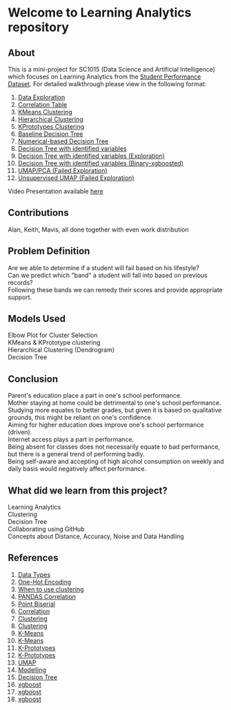 # Welcome to Learning Analytics repository

## About
This is a mini-project for SC1015 (Data Science and Artificial Intelligence) which focuses on Learning Analytics from the [Student Performance Dataset](https://archive.ics.uci.edu/ml/datasets/student+performance). 
For detailed walkthrough please view in the following format:  
1. [Data Exploration](https://github.com/alanwalker23/SC1015-Overbyte/blob/main/Data%20Exploration.ipynb)
2. [Correlation Table](https://github.com/alanwalker23/SC1015-Overbyte/blob/main/Correlation%20Table.ipynb)
3. [KMeans Clustering](https://github.com/alanwalker23/SC1015-Overbyte/blob/main/KMeans%20Clustering.ipynb)
4. [Hierarchical Clustering](https://github.com/alanwalker23/SC1015-Overbyte/blob/main/Hierarchical%20Clustering.ipynb)
5. [KPrototypes Clustering](https://github.com/alanwalker23/SC1015-Overbyte/blob/main/KPrototypes%20Clustering.ipynb)
6. [Baseline Decision Tree](https://github.com/alanwalker23/SC1015-Overbyte/blob/main/DTallvar.ipynb)
7. [Numerical-based Decision Tree](https://github.com/alanwalker23/SC1015-Overbyte/blob/main/DTnum.ipynb)
8. [Decision Tree with identified variables](https://github.com/alanwalker23/SC1015-Overbyte/blob/main/DTusefulcluster-FeduIncluded.ipynb)
9. [Decision Tree with identified variables (Exploration)](https://github.com/alanwalker23/SC1015-Overbyte/blob/main/DTusefulcluster.ipynb)
10. [Decision Tree with identified variables (Binary-xgboosted)](https://github.com/alanwalker23/SC1015-Overbyte/blob/main/SC1015_XGB2.ipynb)
11. [UMAP/PCA (Failed Exploration)](https://github.com/alanwalker23/SC1015-Overbyte/blob/main/SC1015%20UMAP.ipynb)
12. [Unsupervised UMAP (Failed Exploration)](https://github.com/alanwalker23/SC1015-Overbyte/blob/main/Unsupervised%20UMAP.ipynb)

Video Presentation available [here](https://www.youtube.com/watch?v=29C5kGzGRVI)

## Contributions
Alan, Keith, Mavis, all done together with even work distribution

## Problem Definition
Are we able to determine if a student will fail based on his lifestyle?  
Can we predict which "band" a student will fall into based on previous records?  
Following these bands we can remedy their scores and provide appropriate support.

## Models Used
Elbow Plot for Cluster Selection  
KMeans & KPrototype clustering  
Hierarchical Clustering (Dendrogram)  
Decision Tree

## Conclusion
Parent's education place a part in one's school performance.  
Mother staying at home could be detrimental to one's school performance.  
Studying more equates to better grades, but given it is based on qualitative grounds, this might be reliant on one's confidence.  
Aiming for higher education does improve one's school performance (driven).  
Internet access plays a part in performance.  
Being absent for classes does not necessarily equate to bad performance, but there is a general trend of performing badly.  
Being self-aware and accepting of high alcohol consumption on weekly and daily basis would negatively affect performance.

## What did we learn from this project?
Learning Analytics  
Clustering  
Decision Tree  
Collaborating using GitHub  
Concepts about Distance, Accuracy, Noise and Data Handling

## References
1. [Data Types](https://www.analyticsvidhya.com/blog/2021/06/complete-guide-to-data-types-in-statistics-for-data-science/)
2. [One-Hot Encoding](https://machinelearningmastery.com/why-one-hot-encode-data-in-machine-learning/)
3. [When to use clustering](https://www.explorium.ai/blog/clustering-when-you-should-use-it-and-avoid-it/)
4. [PANDAS Correlation](https://pandas.pydata.org/docs/reference/api/pandas.DataFrame.corr.html)
5. [Point Biserial](https://towardsdatascience.com/point-biserial-correlation-with-python-f7cd591bd3b1)
6. [Correlation](https://towardsdatascience.com/everything-you-need-to-know-about-correlation-3ef78f22fcad)
7. [Clustering](https://medium.com/analytics-vidhya/the-ultimate-guide-for-clustering-mixed-data-1eefa0b4743b)
8. [Clustering](https://machinelearningmastery.com/clustering-algorithms-with-python/)
9. [K-Means](https://realpython.com/k-means-clustering-python/)
10. [K-Means](https://jakevdp.github.io/PythonDataScienceHandbook/05.11-k-means.html)
11. [K-Prototypes](https://medium.com/analytics-vidhya/customer-segmentation-using-k-prototypes-algorithm-in-python-aad4acbaaede)
12. [K-Prototypes](https://towardsdatascience.com/the-k-prototype-as-clustering-algorithm-for-mixed-data-type-categorical-and-numerical-fe7c50538ebb)
13. [UMAP](https://towardsdatascience.com/tsne-vs-umap-global-structure-4d8045acba17)
14. [Modelling](https://machinelearningmastery.com/calculate-feature-importance-with-python/)
15. [Decision Tree](https://www.datacamp.com/community/tutorials/decision-tree-classification-python)
16. [xgboost](https://towardsdatascience.com/a-beginners-guide-to-xgboost-87f5d4c30ed7)
17. [xgboost](https://towardsdatascience.com/https-medium-com-vishalmorde-xgboost-algorithm-long-she-may-rein-edd9f99be63d)
18. [xgboost](https://machinelearningmastery.com/develop-first-xgboost-model-python-scikit-learn/)

